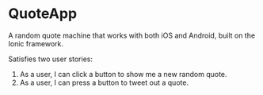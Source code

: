 # QuoteApp
A random quote machine that works with both iOS and Android, built on the Ionic framework.

Satisfies two user stories:

1. As a user, I can click a button to show me a new random quote.
2. As a user, I can press a button to tweet out a quote.
